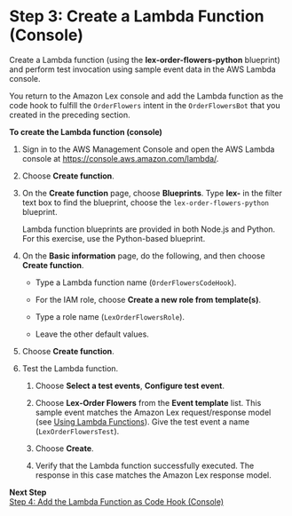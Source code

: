# Step 3: Create a Lambda Function \(Console\)<a name="gs-bp-create-lambda-function"></a>

Create a Lambda function \(using the **lex\-order\-flowers\-python** blueprint\) and perform test invocation using sample event data in the AWS Lambda console\. 

You return to the Amazon Lex console and add the Lambda function as the code hook to fulfill the `OrderFlowers` intent in the `OrderFlowersBot` that you created in the preceding section\.

**To create the Lambda function \(console\)**

1. Sign in to the AWS Management Console and open the AWS Lambda console at [https://console\.aws\.amazon\.com/lambda/](https://console.aws.amazon.com/lambda/)\.

1. Choose **Create function**\.

1. On the **Create function** page, choose **Blueprints**\. Type **lex\-** in the filter text box to find the blueprint, choose the `lex-order-flowers-python` blueprint\. 

   Lambda function blueprints are provided in both Node\.js and Python\. For this exercise, use the Python\-based blueprint\.

1. On the **Basic information** page, do the following, and then choose **Create function**\. 

   + Type a Lambda function name \(`OrderFlowersCodeHook`\)\.

   + For the IAM role, choose **Create a new role from template\(s\)**\.

   + Type a role name \(`LexOrderFlowersRole`\)\.

   + Leave the other default values\.

1. Choose **Create function**\.

1. Test the Lambda function\.

   1. Choose **Select a test events**, **Configure test event**\.

   1. Choose **Lex\-Order Flowers** from the **Event template** list\. This sample event matches the Amazon Lex request/response model \(see [Using Lambda Functions](using-lambda.md)\)\. Give the test event a name \(`LexOrderFlowersTest`\)\.

   1. Choose **Create**\.

   1. Verify that the Lambda function successfully executed\. The response in this case matches the Amazon Lex response model\.

**Next Step**  
[Step 4: Add the Lambda Function as Code Hook \(Console\)](gs-bp-create-integrate.md)